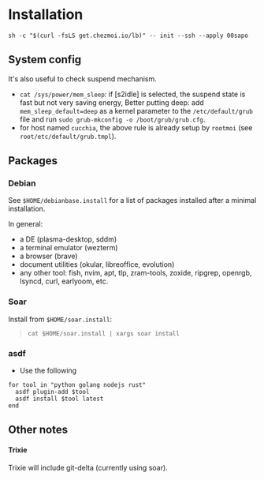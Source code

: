 # Installation

```
sh -c "$(curl -fsLS get.chezmoi.io/lb)" -- init --ssh --apply 00sapo
```

## System config

It's also useful to check suspend mechanism.

- `cat /sys/power/mem_sleep`: if [s2idle] is selected, the suspend state is fast but not very saving energy, Better putting deep: add `mem_sleep_default=deep` as a kernel parameter to the `/etc/default/grub` file and run `sudo grub-mkconfig -o /boot/grub/grub.cfg`.
- for host named `cucchia`, the above rule is already setup by `rootmoi` (see `root/etc/default/grub.tmpl`).

## Packages

### Debian

See `$HOME/debianbase.install` for a list of packages installed after a minimal installation.

In general:

- a DE (plasma-desktop, sddm)
- a terminal emulator (wezterm)
- a browser (brave)
- document utilities (okular, libreoffice, evolution)
- any other tool: fish, nvim, apt, tlp, zram-tools, zoxide, ripgrep, openrgb, lsyncd, curl, earlyoom, etc.

### Soar

Install from `$HOME/soar.install`:
> `cat $HOME/soar.install | xargs soar install`

### asdf

- Use the following

```fish
for tool in "python golang nodejs rust"
  asdf plugin-add $tool
  asdf install $tool latest
end
```

## Other notes

#### Trixie

Trixie will include git-delta (currently using soar).
